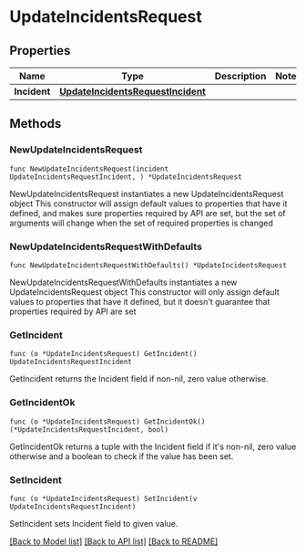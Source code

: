 # UpdateIncidentsRequest

## Properties

Name | Type | Description | Notes
------------ | ------------- | ------------- | -------------
**Incident** | [**UpdateIncidentsRequestIncident**](UpdateIncidentsRequestIncident.md) |  | 

## Methods

### NewUpdateIncidentsRequest

`func NewUpdateIncidentsRequest(incident UpdateIncidentsRequestIncident, ) *UpdateIncidentsRequest`

NewUpdateIncidentsRequest instantiates a new UpdateIncidentsRequest object
This constructor will assign default values to properties that have it defined,
and makes sure properties required by API are set, but the set of arguments
will change when the set of required properties is changed

### NewUpdateIncidentsRequestWithDefaults

`func NewUpdateIncidentsRequestWithDefaults() *UpdateIncidentsRequest`

NewUpdateIncidentsRequestWithDefaults instantiates a new UpdateIncidentsRequest object
This constructor will only assign default values to properties that have it defined,
but it doesn't guarantee that properties required by API are set

### GetIncident

`func (o *UpdateIncidentsRequest) GetIncident() UpdateIncidentsRequestIncident`

GetIncident returns the Incident field if non-nil, zero value otherwise.

### GetIncidentOk

`func (o *UpdateIncidentsRequest) GetIncidentOk() (*UpdateIncidentsRequestIncident, bool)`

GetIncidentOk returns a tuple with the Incident field if it's non-nil, zero value otherwise
and a boolean to check if the value has been set.

### SetIncident

`func (o *UpdateIncidentsRequest) SetIncident(v UpdateIncidentsRequestIncident)`

SetIncident sets Incident field to given value.



[[Back to Model list]](../README.md#documentation-for-models) [[Back to API list]](../README.md#documentation-for-api-endpoints) [[Back to README]](../README.md)


